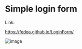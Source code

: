 # Simple login form

Link:

https://fedqa.github.io/LoginForm/

![image](https://github.com/user-attachments/assets/245f6418-e019-4b92-9002-34ce14fc7695)



